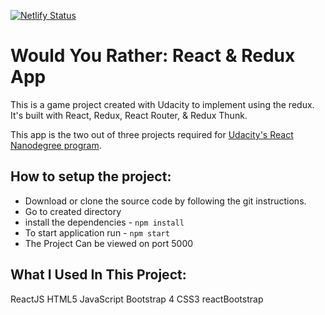 [![Netlify Status](https://api.netlify.com/api/v1/badges/a716b2bd-1082-43d9-bd17-cd3684d2d7ad/deploy-status)](https://app.netlify.com/sites/would-you-rathere-152a5/deploys)

# Would You Rather:  React & Redux App

This is a game project created with Udacity  to implement using the redux.
It's built with React, Redux, React Router, & Redux Thunk.

This app is the two out of three projects required for [Udacity's React Nanodegree program](https://www.udacity.com/course/react-nanodegree--nd019).


## How to setup the project:

* Download or clone the source code by following the git instructions.
* Go to created directory
* install the dependencies - `npm install`
* To start application run - `npm start`
* The Project Can be viewed on port 5000

## What I Used In This Project:
ReactJS
HTML5
JavaScript
Bootstrap 4
CSS3
reactBootstrap
